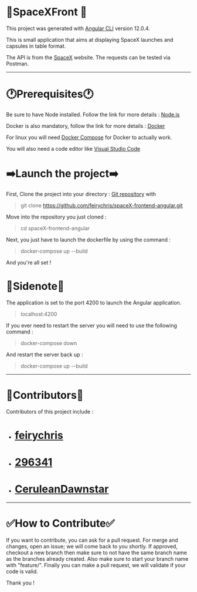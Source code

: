 # :rocket:SpaceXFront :rocket:

This project was generated with [Angular CLI](https://github.com/angular/angular-cli) version 12.0.4.

This is small application that aims at displaying SpaceX launches and capsules in table format.

The API is from the [SpaceX](https://docs.spacexdata.com/) website. The requests can be tested via Postman.

------------------------------------------------------------------------------------------------

# :clock1:Prerequisites:clock1:

Be sure to have Node installed. Follow the link for more details : [Node.js](https://nodejs.org/en/)

Docker is also mandatory, follow the link for more details : [Docker](https://www.docker.com/)

For linux you will need [Docker Compose](https://www.digitalocean.com/community/tutorials/how-to-install-and-use-docker-compose-on-ubuntu-20-04) for Docker to actually work.

You will also need a code editor like [Visual Studio Code](https://code.visualstudio.com/)

# :arrow_right:Launch the project:arrow_right:

First, Clone the project into your directory : [Git repository](https://github.com/feirychris/spaceX-frontend-angular.git)
 with 

> git clone https://github.com/feirychris/spaceX-frontend-angular.git

Move into the repository you just cloned :

> cd spaceX-frontend-angular

Next, you just have to launch the dockerfile by using the command :

> docker-compose up --build

 And you're all set !



# :notebook:Sidenote:notebook:

The application is set to the port 4200 to launch the Angular application.

> localhost:4200

If you ever need to restart the server you will need to use the following command :

> docker-compose down

 And restart the server back up :
 
> docker-compose up --build


 
------------------------------------------------------------------------------------------------

# :busts_in_silhouette:Contributors:busts_in_silhouette:

Contributors of this project include :

 - # [feirychris](https://github.com/feirychris)
 - # [296341](https://github.com/296341)
 - # [CeruleanDawnstar](https://github.com/CeruleanDawnstar)

-----------------------------------------------------------------------------------------------


# :white_check_mark:How to Contribute:white_check_mark:

If you want to contribute, you can ask for a pull request.
For merge and changes, open an issue; we will come back to you shortly.
If approved, checkout a new branch then make sure to not have the same branch name as the branches already created.
Also make sure to start your branch name with "feature/".
Finally you can make a pull request, we will validate if your code is valid.

Thank you !

